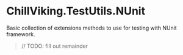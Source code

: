 # ChillViking.TestUtils.NUnit

Basic collection of extensions methods to use for testing with NUnit framework.

> // TODO: fill out remainder
